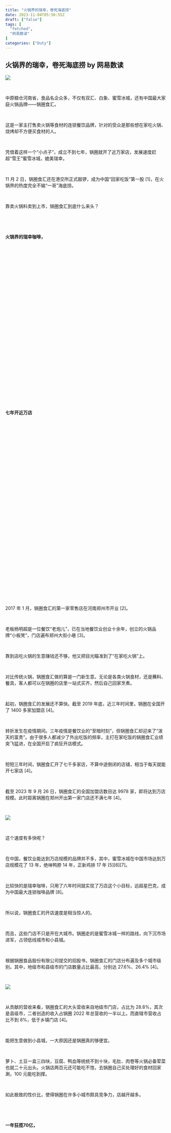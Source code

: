 ```yaml
---
title: "火锅界的瑞幸，卷死海底捞"
date: 2023-11-04T05:50:55Z
draft: ["false"]
tags: [
  "fetched",
  "网易数读"
]
categories: ["Duty"]
---
```

火锅界的瑞幸，卷死海底捞 by 网易数读
------
<div><section data-mpa-powered-by="yiban.io"><section powered-by="xiumi.us"><section><img data-backh="527" data-backw="578" data-cropselx1="0" data-cropselx2="578" data-cropsely1="0" data-cropsely2="527" data-ratio="0.9111111111111111" data-s="300,640" data-src="https://mmbiz.qpic.cn/sz_mmbiz_png/g4ia4ochw1npR45cJkMeic0KNkyA1BdCFSsyHQPjGtct61nePqlOiaP3tmdgN6nkXKVnicGu0dkdGd0iceriaicX57FhA/640?wx_fmt=png" data-type="png" data-w="1080" src="https://mmbiz.qpic.cn/sz_mmbiz_png/g4ia4ochw1npR45cJkMeic0KNkyA1BdCFSsyHQPjGtct61nePqlOiaP3tmdgN6nkXKVnicGu0dkdGd0iceriaicX57FhA/640?wx_fmt=png"></section></section><p powered-by="xiumi.us"><br></p><section powered-by="xiumi.us"><p>中原粮仓河南省，食品名企众多，不仅有双汇、白象、蜜雪冰城，还有中国最大家庭火锅品牌——锅圈食汇。</p><p><br></p><p>这是一家主打售卖火锅等食材的连锁餐饮品牌，针对的受众是那些想在家吃火锅、烧烤却不方便买食材的人。</p><p><br></p><p>凭借着这样一个“小点子”，成立不到七年，锅圈就开了近万家店，发展速度赶超“雪王”蜜雪冰城，媲美瑞幸。</p><p><br></p><p>11 月 2 日，锅圈食汇还在港交所正式敲锣，成为中国“回家吃饭”第一股 [1]，在火锅界的热度完全不输“一哥”海底捞。</p><p><br></p><p>靠卖火锅料卖到上市，锅圈食汇到底什么来头？</p></section><p powered-by="xiumi.us"><br></p><p powered-by="xiumi.us"><br></p><section powered-by="xiumi.us"><section><section><p><strong>火锅界的瑞幸咖啡，</strong></p></section><section><svg viewbox="0 0 1 1"></svg></section></section></section><section powered-by="xiumi.us"><section><section><p><strong>七年开近万店</strong></p></section><section><svg viewbox="0 0 1 1"></svg></section></section></section><p powered-by="xiumi.us"><br></p><p powered-by="xiumi.us"><br></p><section powered-by="xiumi.us"><p><span>2017 年 1 月，锅圈食汇的第一家零售店在河南郑州市开业 [2]。</span><br></p><p><br></p><p>老板杨明超是一位餐饮“老炮儿”，已在当地餐饮业创业十余年，创立的火锅品牌“小板凳”，门店遍布郑州大街小巷 [3]。</p><p><br></p><p>靠到店吃火锅的生意赚钱还不够，<span>他又把目光瞄准到了“在家吃火锅”上。</span></p><p><br></p><p>对比传统火锅，锅圈食汇做的算是一门新生意。无论是各类火锅食材，还是蘸料、餐具，客人都可以在锅圈的店里一站式买齐，然后自己回家烹煮。</p><p><br></p><p>起初，锅圈食汇的发展还不算快。截至 2019 年底，近三年时间里，锅圈在全国开了 1400 多家加盟店 [4]。</p><p><br></p><p>转折发生在疫情期间。三年疫情是餐饮业的“至暗时刻”，但锅圈食汇却迎来了“泼天的富贵”。由于很多人都减少了外出吃饭的频率，<span>主打在家吃饭的锅圈食汇业绩突飞猛进，在全国开启了疯狂开店模式。</span></p><p><br></p><p>短短三年时间，锅圈食汇开了七千多家店，不算中途倒闭的店铺，相当于每天就能开七家店 [4]。</p><p><br></p><p>截至 2023 年 9 月 26 日，锅圈食汇的全国加盟店数目达 9978 家，即将达到万店规模。此时距离锅圈在郑州开出第一家门店还不满七年 [4]。</p></section><p powered-by="xiumi.us"><br></p><section powered-by="xiumi.us"><section><img data-backh="782" data-backw="578" data-ratio="1.3537037037037036" data-s="300,640" data-src="https://mmbiz.qpic.cn/sz_mmbiz_png/g4ia4ochw1nowCcHy7ickmrTLicQK2uZ8MgOCsgRZYLtxGJZMPxJw1MKV6eH60afPBZMfqGITA5XWTYPyiahNmh52g/640?wx_fmt=png" data-type="png" data-w="1080" src="https://mmbiz.qpic.cn/sz_mmbiz_png/g4ia4ochw1nowCcHy7ickmrTLicQK2uZ8MgOCsgRZYLtxGJZMPxJw1MKV6eH60afPBZMfqGITA5XWTYPyiahNmh52g/640?wx_fmt=png"></section></section><p powered-by="xiumi.us"><br></p><section powered-by="xiumi.us"><p>这个速度有多快呢？</p><p><br></p><p>在中国，<span>餐饮业能达到万店规模的品牌并不多，</span>其中，蜜雪冰城在中国市场达到万店规模花了 13 年，绝味鸭脖 14 年，正新鸡排 17 年 [5][6][7]。</p><p><br></p><p>比较快的是瑞幸咖啡，只用了六年时间就实现了万店这个小目标，远超星巴克，成为中国最大连锁咖啡品牌 [8]。</p><p><br></p><p>所以说，锅圈食汇的开店速度是相当惊人的。</p><p><br></p><p>而且，这些门店不只是开在大城市。锅圈走的是蜜雪冰城一样的路线，<span>向下沉市场进军，占领低线城市和小县城。</span></p><p><br></p><p>根据锅圈食品股份有限公司提交的招股书，锅圈食汇的门店分布遍及多个城市级别。其中，地级市和县级市的门店数量占比最高，分别达 27.6%、26.4% [4]。</p></section><p powered-by="xiumi.us"><br></p><section powered-by="xiumi.us"><section><img data-backh="551" data-backw="578" data-ratio="0.9537037037037037" data-s="300,640" data-src="https://mmbiz.qpic.cn/sz_mmbiz_png/g4ia4ochw1nowCcHy7ickmrTLicQK2uZ8MgQVwdXCFHrCgJzug3YHCbJPGLRgtpUFnyXs8IKm2t608Jc4MyPzmiaKQ/640?wx_fmt=png" data-type="png" data-w="1080" src="https://mmbiz.qpic.cn/sz_mmbiz_png/g4ia4ochw1nowCcHy7ickmrTLicQK2uZ8MgQVwdXCFHrCgJzug3YHCbJPGLRgtpUFnyXs8IKm2t608Jc4MyPzmiaKQ/640?wx_fmt=png"></section></section><p powered-by="xiumi.us"><br></p><section powered-by="xiumi.us"><p>从贡献的营收来看，锅圈食汇的大头营收来自地级市门店，占比为 28.8%，其次是县级市，二者创造的收入占锅圈 2022 年总营收的一半以上。而直辖市营收占比不到 8%，低于乡镇门店 [4]。</p><p><br></p><p>能把生意做到小县城，<span>一大原因还是锅圈真的够便宜。</span></p><p><br></p><p>萝卜、土豆一盒三四块，豆腐、鸭血等统统不到十块，毛肚、肉卷等火锅必备荤菜也就二十元出头。火锅店两百元还可能吃不饱，去锅圈自己买处理好的食材回家涮，100 元能吃到撑。</p><p><br></p><p>如此极致的性价比，使得锅圈在许多小城市颇具竞争力，店越开越多。</p></section><p powered-by="xiumi.us"><br></p><p powered-by="xiumi.us"><br></p><section powered-by="xiumi.us"><section><section><p><strong>一年狂揽70亿，</strong></p></section><section><svg viewbox="0 0 1 1"></svg></section></section></section><section powered-by="xiumi.us"><section><section><p><strong>绝大多数来自加盟商</strong></p></section><section><svg viewbox="0 0 1 1"></svg></section></section></section><p powered-by="xiumi.us"><br></p><p powered-by="xiumi.us"><br></p><section powered-by="xiumi.us"><p><span>不过，这样疯狂开店的锅圈由于前期扩张得太快，一度没挣到什么钱。</span><br></p><p><br></p><p>2020 年与 2021 年，尽管锅圈的营收有所增长，但期内利润都还是负数。直到 2022 年，<span>锅圈食汇净利润达到 2.41 亿元，首次扭亏为盈 [4]，</span>改变了大众对其光开店、不赚钱的印象。</p></section><p powered-by="xiumi.us"><br></p><section powered-by="xiumi.us"><section><img data-backh="592" data-backw="578" data-ratio="1.025" data-s="300,640" data-src="https://mmbiz.qpic.cn/sz_mmbiz_png/g4ia4ochw1nowCcHy7ickmrTLicQK2uZ8MgAtyjt4GWDZmiaM37CRQicHibWTWU9pxVJKKfEzHpd8bvy6AkEA3jSkrmw/640?wx_fmt=png" data-type="png" data-w="1080" src="https://mmbiz.qpic.cn/sz_mmbiz_png/g4ia4ochw1nowCcHy7ickmrTLicQK2uZ8MgAtyjt4GWDZmiaM37CRQicHibWTWU9pxVJKKfEzHpd8bvy6AkEA3jSkrmw/640?wx_fmt=png"></section></section><p powered-by="xiumi.us"><br></p><section powered-by="xiumi.us"><p>看营收的话，锅圈的成绩更为亮眼。</p><p><br></p><p>2022 年，锅圈食汇的总营收同比大涨 81.2%，豪揽 71.73 亿元。这个营收规模已经快要超越锅圈的早期投资方——三全食品，后者已经成立了 30 余年 [4][9]。</p><p><br></p><p><span>在销售产品获得的收入中，绝大部分都来自卖火锅产品，</span>如肉类、虾滑、火锅底料等，占比超过四分之三，只有约 10% 来自烧烤产品，14.1% 来自其他品类 [4]。</p><p><br></p><p>在一些短视频平台上，锅圈的火锅食材是当之无愧的爆款。在某音直播间里，锅圈食汇的火锅套餐一度爆单，卖了上百万份。</p></section><p powered-by="xiumi.us"><br></p><section powered-by="xiumi.us"><section><img data-backh="735" data-backw="578" data-ratio="1.2722222222222221" data-s="300,640" data-src="https://mmbiz.qpic.cn/sz_mmbiz_png/g4ia4ochw1nowCcHy7ickmrTLicQK2uZ8Mgg3GeLg5ePM8KEv9NtRdZldmTwUUlLDuOITiblbnVZO4u1XV9FNnOKMQ/640?wx_fmt=png" data-type="png" data-w="1080" src="https://mmbiz.qpic.cn/sz_mmbiz_png/g4ia4ochw1nowCcHy7ickmrTLicQK2uZ8Mgg3GeLg5ePM8KEv9NtRdZldmTwUUlLDuOITiblbnVZO4u1XV9FNnOKMQ/640?wx_fmt=png"></section></section><p powered-by="xiumi.us"><br></p><section powered-by="xiumi.us"><p>但值得一提的是，锅圈食汇的赚钱模式其实高度依赖加盟。</p><p><br></p><p>锅圈的近万家门店里，自营门店才六家，其余全是加盟店 [4]。</p><p><br></p><p>这套剧本我们在蜜雪冰城、茶百道身上都见过，<span>那就是靠卖原料或收取加盟和指导费，赚加盟商的钱 [10][11]。</span>街边的奶茶店倒闭一家又一家，也不妨碍蜜雪冰城老板挣钱。</p><p><br></p><p>锅圈食汇也同样如此。</p><p><br></p><p>招股书显示，2020 年至 2022 年，锅圈从加盟店渠道获得的收入分别为 29.1 亿元、37.3 亿元以及 64.8 亿元，连续三年占总营收的比重都超过 90% [4]。</p><p><br></p><p>从加盟商那获得的收入中，<span>绝大部分都来自给加盟商卖的食材、餐具等产品，</span>一小部分来自向加盟商收取的综合指导服务费 [4]。</p></section><p powered-by="xiumi.us"><br></p><section powered-by="xiumi.us"><section><img data-backh="899" data-backw="578" data-ratio="1.5555555555555556" data-s="300,640" data-src="https://mmbiz.qpic.cn/sz_mmbiz_png/g4ia4ochw1nowCcHy7ickmrTLicQK2uZ8MgnSZicT9yvPcV6aDmLVPmX6CiaVPaYib9xEmINdxzAFqy6hiazg4lTaKXRg/640?wx_fmt=png" data-type="png" data-w="1080" src="https://mmbiz.qpic.cn/sz_mmbiz_png/g4ia4ochw1nowCcHy7ickmrTLicQK2uZ8MgnSZicT9yvPcV6aDmLVPmX6CiaVPaYib9xEmINdxzAFqy6hiazg4lTaKXRg/640?wx_fmt=png"></section></section><p powered-by="xiumi.us"><br></p><section powered-by="xiumi.us"><p>和许多餐饮品牌动辄几十万的加盟费不同，锅圈食汇为加盟商设置的、名义上的门槛非常低。</p><p><br></p><p>锅圈食汇面向加盟商打出了“没经验也轻松开店”“不收加盟费”的广告标语 [12]，专门吸引到了不少手里本钱不多，但又想自己当老板的人。</p><p><br></p><p>可实际上，据媒体报道，虽然不用付加盟费，<span>但开一家锅圈加盟店的前期启动资金大约需要 30 万，</span>这还不包括房租和人员成本 [13]。</p><p><br></p><p>锅圈的加盟政策要求门店选址需要统一在 70-100 平方米的店面，虽然比一般火锅店要小，但和加盟正新鸡排这种犄角旮旯的小店相比，加盟商要付的房租成本并不低 [13]。</p><p><br></p><p>而且店开多了，锅圈食汇的关店率也在提高。招股书显示，2020 年至 2022 年，<span>锅圈加盟门店的关店率从最初的 0.7％ 涨至 3％ [4]。</span></p><p><br></p><p>不过无论如何，锅圈确实靠着加盟模式做起来了，还可以凭借不断增长的销量加强对供应商们的议价权。也难怪有人会说，锅圈能上市，不仅是靠代言人岳云鹏，还要感谢背后无数的加盟商。</p></section><p powered-by="xiumi.us"><br></p><p powered-by="xiumi.us"><br></p><section powered-by="xiumi.us"><section><section><p><strong>锅圈被资本砸晕，</strong></p></section><section><svg viewbox="0 0 1 1"></svg></section></section></section><section powered-by="xiumi.us"><section><section><p><strong>但火锅行业不好过</strong></p></section><section><svg viewbox="0 0 1 1"></svg></section></section></section><p powered-by="xiumi.us"><br></p><p powered-by="xiumi.us"><br></p><section powered-by="xiumi.us"><p><span>如今，锅圈是真的火了，可火锅这个赛道却是冰火两重天。</span><br></p><p><br></p><p>一方面，在预制菜的风口下，锅圈靠着新颖的故事屡屡获资本青睐。</p><p><br></p><p>2019 年到 2022 年，<span>锅圈食汇陆续获得了七轮大额融资，</span>资金总额接近 30 亿元 [14]。</p></section><p powered-by="xiumi.us"><br></p><section powered-by="xiumi.us"><section><img data-backh="1192" data-backw="578" data-cropselx1="0" data-cropselx2="578" data-cropsely1="0" data-cropsely2="1192" data-ratio="2.062037037037037" data-s="300,640" data-src="https://mmbiz.qpic.cn/sz_mmbiz_png/g4ia4ochw1npR45cJkMeic0KNkyA1BdCFSuFBXc8XTajsTXufeDMsOYpo1VAQAY39o7TfGkeSkXFMOtwIWQeRxYw/640?wx_fmt=png" data-type="png" data-w="1080" src="https://mmbiz.qpic.cn/sz_mmbiz_png/g4ia4ochw1npR45cJkMeic0KNkyA1BdCFSuFBXc8XTajsTXufeDMsOYpo1VAQAY39o7TfGkeSkXFMOtwIWQeRxYw/640?wx_fmt=png"></section></section><p powered-by="xiumi.us"><br></p><section powered-by="xiumi.us"><p>这些资金背后都大有来头。锅圈的投资方里，除了有以卖速冻食品出名的三全食品，还有招银、IEG 资本等知名投资机构，甚至连茅台、物美都曾向锅圈斥巨资，试图分一杯羹 [14]。</p><p><br></p><p>在实际业务上，许多投资方也真的都和锅圈扯上了联系，甚至深度绑定：</p><p><br></p><p>三全食品是锅圈的上游主要供应商之一；锅圈在部分物美超市中开设了店中店；锅圈商城小程序曾上线抢购平价飞天茅台的相关活动......[15][16][17]</p><p><br></p><p>而且，锅圈还成功带火了大批卖火锅食材的品牌，例如懒熊火锅、九品锅、川鼎汇等火锅食材超市，都在锅圈之后冒出头来，获得资本热捧。</p><p><br></p><p>但另一方面，<span>火锅店这个生意却没有了昔日的荣光。</span></p><p><br></p><p>前几年，受疫情影响，海底捞、呷哺呷哺等头部品牌都亏麻了，门店连番倒闭，逼得管理层主动调整业务“断臂求生”。</p><p><br></p><p>到了 2023 年，疫情是过去了，头部火锅品牌也开始转变亏损的局面，但人流还是不如从前。</p><p><br></p><p>根据财报，2023 年上半年，海底捞、呷哺呷哺、凑凑这三家火锅品牌的盈利都有所改善，<span>但翻台率却回不到 2019 年的水平 [18][19]。</span></p></section><p powered-by="xiumi.us"><br></p><section powered-by="xiumi.us"><section><img data-backh="968" data-backw="578" data-ratio="1.675" data-s="300,640" data-src="https://mmbiz.qpic.cn/sz_mmbiz_png/g4ia4ochw1nowCcHy7ickmrTLicQK2uZ8MgceECYKt59uDRsR9Yb5licsb4otDaZ7WCiaIdKnrbqMpibcXmsAJ3lLW2Q/640?wx_fmt=png" data-type="png" data-w="1080" src="https://mmbiz.qpic.cn/sz_mmbiz_png/g4ia4ochw1nowCcHy7ickmrTLicQK2uZ8MgceECYKt59uDRsR9Yb5licsb4otDaZ7WCiaIdKnrbqMpibcXmsAJ3lLW2Q/640?wx_fmt=png"></section></section><p powered-by="xiumi.us"><br></p><section powered-by="xiumi.us"><p>其中，海底捞和凑凑的整体翻台率分别为 3.3、2.1，还比不上 2020 年 [18][19]。萎靡的业绩也让海底捞不得不涨价，还把很受欢迎的牛肉粒换成了素的。</p><p><br></p><p>从整体规模来看，火锅市场也增长乏力。</p><p><br></p><p>根据艾瑞咨询，2023 年中国火锅市场规模预计增速为 8.5%，低于 2019 年之前的增速 [20]。</p><p><br></p><p>在这种态势下，<span>像锅圈这样的火锅食材店的崛起，或许会让线下火锅店雪上加霜，</span>静悄悄地革了火锅店的命。</p><p><br></p><p>既然在家就能以便宜的价格快速复刻火锅店里的味道，还不用领排队单“罚站”，那人们就可能失去了走进火锅店的理由。</p><p><br></p><p>最终，在火锅超市里，人们感到花上百元吃火锅可能是“怨种”行为，感到口袋里的钱又是钱了，感到跑商场排长队是非必要的。</p><p><br></p><p>这背后，可以说是一种消费降级，但又何尝不是消费者的一次人间清醒？</p></section><p powered-by="xiumi.us"><br></p><p powered-by="xiumi.us"><br></p><section powered-by="xiumi.us"><section><img data-ratio="0.09010339734121123" data-s="300,640" data-src="https://mmbiz.qpic.cn/sz_mmbiz_png/g4ia4ochw1nowCcHy7ickmrTLicQK2uZ8Mgl1S8qghnWtqZbQSofKDKP0DwvwyOus0pWkKVicGgD2HXkzVQJl0Pibiag/640?wx_fmt=png" data-type="png" data-w="677" src="https://mmbiz.qpic.cn/sz_mmbiz_png/g4ia4ochw1nowCcHy7ickmrTLicQK2uZ8Mgl1S8qghnWtqZbQSofKDKP0DwvwyOus0pWkKVicGgD2HXkzVQJl0Pibiag/640?wx_fmt=png"></section></section><section powered-by="xiumi.us"><section><section><section powered-by="xiumi.us"><section><p>[1] 田云绯. (2023). 锅圈港股上市募3.57亿港元首日平收 市值过百亿港元. 中国经济网. Retrieved Nov 2nd, 2023 from http://finance.ce.cn/stock/gsgdbd/202311/02/t20231102_38776141.shtml.</p><p>[2] 锅圈食汇. (2023). 锅圈食品（上海）股份有限公司品牌简介. 锅圈食品 ( 上海 ) 股份有限公公司官方网站. Retrieved Nov 2nd, 2023 from https://www.zzgqsh.com/website/brand.</p><p>[3] 申丽洁. (2014). 诞生一年,裂变丛生跟风如潮：“小板凳回归的时候到了”. 大河报. Retrieved Nov 2nd, 2023 from https://newpaper.dahe.cn/dhb/html/2014-09/11/content_1144183.htm?div=4.</p><p>[4] 锅圈食品 ( 上海 ) 股份有限公司. (2023). 锅圈食品 ( 上海 ) 股份有限公司招股书.</p><p>[5] 蜜雪冰城. (2023). 蜜雪冰城品牌故事. 蜜雪冰城股份有限公司官方网站. Retrieved Nov 2nd, 2023 from https://www.mxbc.com/brand#history.</p><p>[6] 绝味鸭脖. (2023). 绝味食品企业概况. 绝味食品股份有限公司官方网站.  Retrieved Nov 2nd, 2023 from https://www.juewei.cn/page/news/news.html.</p><p>[7] 正新鸡排. (2023). 正新鸡排品牌故事. 正新集团官方网站. Retrieved Nov 2nd, 2023 from https://www.zhengxinfood.com/about.html#about1.</p><p>[8] 瑞幸咖啡. (2023). 瑞幸咖啡简介. 瑞幸咖啡有限公司官方网站. Retrieved Nov 2nd, 2023 from https://investor.lkcoffee.com/.</p><p>[9] 三全食品. (2023). 三全食品股份有限公司2022年年度报告.</p><p>[10] 蜜雪冰城股份有限公司. (2022). 蜜雪冰城股份有限公司招股书.</p><p>[11] 四川百茶百道实业股份有限公司. (2023). 四川百茶百道实业股份有限公司招股书.</p><p>[12] 锅圈食汇. (2023). 锅圈食汇火锅食材价目-加盟锅圈费用明细. 锅圈食品 ( 上海 ) 股份有限公公司官方网站. Retrieved Nov 2nd, 2023 from https://www.zzgqsh.com/website/join.</p><p>[13] 许礼清, &amp; 孙吉正. (2023). 锅圈食汇再获资本加持 0元加盟彰显万店野心. 中国经营报. Retrieved Nov 2nd, 2023 from http://www.cb.com.cn/index/show/bzyc/cv/cv135100531643.</p><p>[14] 天眼查. (2023). 锅圈食品（上海）股份有限公司融资历程. 天眼查. Retrieved Nov 2nd, 2023 from  https://www.tianyancha.com/company/3348682484/gongsi.</p><p>[15] 毕陆名. (2023). 三全食品：公司主要向锅圈食品（上海）股份有限公司销售火锅料等产品. 每日经济新闻. Retrieved Nov 2nd, 2023 from https://www.nbd.com.cn/articles/2023-04-11/2754394.html.</p><p>[16] 钟经文. (2022). 实体经济服务美好生活，锅圈食汇要做老百姓的吃饭品牌. 中国日报. Retrieved Nov 2nd, 2023 from http://caijing.chinadaily.com.cn/a/202211/03/WS6363754ba310817f312f455f.html.</p><p>[17] 经济观察报. (2023). 锅圈竟然卖茅台了. 经济观察网. Retrieved Nov 2nd, 2023 from https://www.eeo.com.cn/2023/0606/594209.shtml.</p><p>[18] 海底捞国际控股有限公司. (2023). 海底捞2023上半年财务报告.</p><p>[19] 呷哺呷哺餐饮管理有限公司. (2023). 呷哺呷哺餐饮管理有限公司2023上半年财务报告.</p><p>[20] 艾瑞咨询. (2023). 2023年中国火锅调味品市场发展趋势分析.</p></section></section></section></section></section><p powered-by="xiumi.us"><br></p><section powered-by="xiumi.us"><section><img data-ratio="0.013846153846153847" data-s="300,640" data-src="https://mmbiz.qpic.cn/sz_mmbiz_png/g4ia4ochw1nowCcHy7ickmrTLicQK2uZ8MgvwZmJFgw3iavfKCoVIU6KVibicDX9j2wMfKbcZMKJkCCrMDw71ley4QwA/640?wx_fmt=png" data-type="png" data-w="650" src="https://mmbiz.qpic.cn/sz_mmbiz_png/g4ia4ochw1nowCcHy7ickmrTLicQK2uZ8MgvwZmJFgw3iavfKCoVIU6KVibicDX9j2wMfKbcZMKJkCCrMDw71ley4QwA/640?wx_fmt=png"></section></section><p powered-by="xiumi.us"><br></p><section powered-by="xiumi.us"><p>钱怎么分？孩子要不要生？“我养你”还算数吗？净身出户有用吗？谈恋爱时你侬我侬，结婚时问题一个比一个现实。</p><p><br></p><p>都说婚姻是爱情的坟墓，有人觉得彼此情比金坚，定能天长地久；有人下定决心，绝不“自寻死路”；有人则深思熟虑，选择在踏入婚姻殿堂之前签下婚前协议。</p><p><br></p><p><strong>婚前协议</strong>，真的能给爱情保驾护航吗？<span>欢迎扫描二维码，和我们分享你的看法！</span></p><p><span><br></span></p></section><section powered-by="xiumi.us"><section><img data-backh="225" data-backw="225" data-ratio="1" data-s="300,640" data-src="https://mmbiz.qpic.cn/sz_mmbiz_png/g4ia4ochw1nowCcHy7ickmrTLicQK2uZ8Mgia50A5dZbpSUaFtOyQCv18ls9c3BRbgjH9K3sH23waJJZjQdicP1CAfw/640?wx_fmt=png" data-type="png" data-w="225" src="https://mmbiz.qpic.cn/sz_mmbiz_png/g4ia4ochw1nowCcHy7ickmrTLicQK2uZ8Mgia50A5dZbpSUaFtOyQCv18ls9c3BRbgjH9K3sH23waJJZjQdicP1CAfw/640?wx_fmt=png"></section></section><section powered-by="xiumi.us"><p><br></p><p>为感谢读者朋友们抽出精力填写问卷，在问卷停止回收后，<span>我们将抽取 5 位读者，每人奖励 100 元。</span></p><p><br></p><p>请在问卷开头填写您的联系邮箱，中奖名单将在问卷停止回收后，和问卷结果推文在「网易数读」的公众号进行发布。</p><p><br></p><p>名单公布后，我们会通过邮件联系获奖的朋友，请注意查阅。</p><p><br></p></section></section><p><img data-backh="493" data-backw="578" data-cropselx1="0" data-cropselx2="578" data-cropsely1="0" data-cropsely2="412" data-galleryid="" data-ratio="0.8537037037037037" data-s="300,640" data-src="https://mmbiz.qpic.cn/sz_mmbiz_png/g4ia4ochw1npc260pHHrQNyEmm58nbBl8fvzcNMKhkQPQxbQiclkWr7FdlnM0F5ToPeCpcY4wFdPJwkEVBTe6JuQ/640?wx_fmt=png" data-type="png" data-w="1080" src="https://mmbiz.qpic.cn/sz_mmbiz_png/g4ia4ochw1npc260pHHrQNyEmm58nbBl8fvzcNMKhkQPQxbQiclkWr7FdlnM0F5ToPeCpcY4wFdPJwkEVBTe6JuQ/640?wx_fmt=png"><br></p><section powered-by="xiumi.us"><section powered-by="xiumi.us"><section powered-by="xiumi.us"><p><br></p></section><section powered-by="xiumi.us"><section powered-by="xiumi.us"><p><img data-backh="58" data-backw="578" data-fileid="502060718" data-ratio="0.1" data-src="https://mmbiz.qpic.cn/mmbiz_png/g4ia4ochw1nqriczlFicVslTUBZPPwu1b5ucyar4nvobrLTmRRibBnVYeCE4sIpep2asNmiaXux3RFCeql1J1d3sEEw/640?wx_fmt=png" data-type="png" data-w="750" src="https://mmbiz.qpic.cn/mmbiz_png/g4ia4ochw1nqriczlFicVslTUBZPPwu1b5ucyar4nvobrLTmRRibBnVYeCE4sIpep2asNmiaXux3RFCeql1J1d3sEEw/640?wx_fmt=png"></p><section powered-by="xiumi.us"><p><a target="_blank" href="http://mp.weixin.qq.com/s?__biz=MzAxNjYwMzMwNw==&amp;mid=2649580925&amp;idx=1&amp;sn=f0cb2948f8007a932e387e4164de82fa&amp;chksm=83eb84b9b49c0daf06f3bab416789c6f6e0b26c93cba6bd4e79f3c6b93347126ec426020181d&amp;scene=21#wechat_redirect" textvalue="‍‍" linktype="text" imgurl="" imgdata="null" data-itemshowtype="0" tab="innerlink" data-linktype="1"><span data-positionback="static"><img data-backh="131" data-backw="578" data-cropselx1="0" data-cropselx2="578" data-cropsely1="0" data-cropsely2="132" data-ratio="0.22636484687083888" data-s="300,640" data-src="https://mmbiz.qpic.cn/sz_mmbiz_png/g4ia4ochw1nodTr9GVDqbI2pWbVOPiaA0Zib0HGd9OiboN3cibFLkvuhHf9ibotCQoUufslU0V2OVRB6OoZyj4YCSmzw/640?wx_fmt=png" data-type="png" data-w="751" src="https://mmbiz.qpic.cn/sz_mmbiz_png/g4ia4ochw1nodTr9GVDqbI2pWbVOPiaA0Zib0HGd9OiboN3cibFLkvuhHf9ibotCQoUufslU0V2OVRB6OoZyj4YCSmzw/640?wx_fmt=png"></span></a></p><p><a target="_blank" href="http://mp.weixin.qq.com/s?__biz=MzAxNjYwMzMwNw==&amp;mid=2649584174&amp;idx=1&amp;sn=375b635152a57013f1998f4683255268&amp;chksm=83eb93eab49c1afc5ec652e295b44c029ec8be6a2e5b5da9dcc5b426d883e4e5b3d812cf1490&amp;scene=21#wechat_redirect" textvalue="‍‍" linktype="text" imgurl="" imgdata="null" data-itemshowtype="0" tab="innerlink" data-linktype="1"><span data-positionback="static"><img data-backh="132" data-backw="578" data-cropselx1="0" data-cropselx2="578" data-cropsely1="0" data-cropsely2="132" data-ratio="0.22769640479360853" data-s="300,640" data-src="https://mmbiz.qpic.cn/sz_mmbiz_png/g4ia4ochw1nodTr9GVDqbI2pWbVOPiaA0ZKTjbyoDtqSGtpgpKowsXelCDDYOwiblhrnFLibGN4E9OMywia5aCbibc6Q/640?wx_fmt=png" data-type="png" data-w="751" src="https://mmbiz.qpic.cn/sz_mmbiz_png/g4ia4ochw1nodTr9GVDqbI2pWbVOPiaA0ZKTjbyoDtqSGtpgpKowsXelCDDYOwiblhrnFLibGN4E9OMywia5aCbibc6Q/640?wx_fmt=png"></span></a></p><section><a target="_blank" href="http://mp.weixin.qq.com/s?__biz=MzAxNjYwMzMwNw==&amp;mid=2649584947&amp;idx=1&amp;sn=c6324b92a36902c7071941bdb260c57c&amp;chksm=83eb94f7b49c1de1ecbed3b048efb003973d8f88b4f75797ae7bad52d1a8407aca61028cb499&amp;scene=21#wechat_redirect" textvalue="‍‍" linktype="text" imgurl="" imgdata="null" data-itemshowtype="0" tab="innerlink" data-linktype="1"><span data-positionback="static"><img data-backh="132" data-backw="578" data-cropselx1="0" data-cropselx2="578" data-cropsely1="0" data-cropsely2="131" data-ratio="0.228" data-s="300,640" data-src="https://mmbiz.qpic.cn/sz_mmbiz_png/g4ia4ochw1nodTr9GVDqbI2pWbVOPiaA0Z91BFSBocIlY6hcIsVLeV9Ss8K0c1ibhT94LMa5EkWibCwTicRd66q7sGQ/640?wx_fmt=png" data-type="png" data-w="750" src="https://mmbiz.qpic.cn/sz_mmbiz_png/g4ia4ochw1nodTr9GVDqbI2pWbVOPiaA0Z91BFSBocIlY6hcIsVLeV9Ss8K0c1ibhT94LMa5EkWibCwTicRd66q7sGQ/640?wx_fmt=png"></span></a></section></section></section><section powered-by="xiumi.us"><section><span><br></span></section><section><span>网易数读长期招聘数据分析类作者</span></section><section><span>稿费从优<br></span></section><section><span>简历请发至<strong> datablog2015@163.com</strong></span></section><section><br></section></section><p><img data-backh="215" data-backw="578" data-fileid="502060721" data-ratio="0.37222222222222223" data-s="300,640" data-src="https://mmbiz.qpic.cn/mmbiz_png/g4ia4ochw1nqB73DjvsibxicUhCgvibvE7vicbAnuVljK6fS8nftpVNo4CUCDDum5KMX6n1npMNnYdpjOuBzwVK6UeA/640?wx_fmt=png" data-type="png" data-w="1080" src="https://mmbiz.qpic.cn/mmbiz_png/g4ia4ochw1nqB73DjvsibxicUhCgvibvE7vicbAnuVljK6fS8nftpVNo4CUCDDum5KMX6n1npMNnYdpjOuBzwVK6UeA/640?wx_fmt=png"></p></section></section></section><p><mp-style-type data-value="3"></mp-style-type></p></div>  
<hr>
<a href="https://mp.weixin.qq.com/s/CRGCJUlgKeTRtYs2NN9dVg",target="_blank" rel="noopener noreferrer">原文链接</a>
